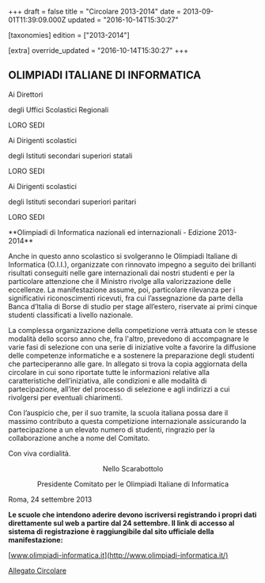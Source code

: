 +++
draft = false
title = "Circolare 2013-2014"
date = 2013-09-01T11:39:09.000Z
updated = "2016-10-14T15:30:27"

[taxonomies]
edition = ["2013-2014"]

[extra]
override_updated = "2016-10-14T15:30:27"
+++
## OLIMPIADI ITALIANE DI INFORMATICA

Ai Direttori

degli Uffici Scolastici Regionali

LORO SEDI

Ai Dirigenti scolastici

degli Istituti secondari superiori statali

LORO SEDI

Ai Dirigenti scolastici

degli Istituti secondari superiori paritari

LORO SEDI

<div style="text-align: right;">

</div>
**Olimpiadi di Informatica nazionali ed internazionali - Edizione 2013-2014**

Anche in questo anno scolastico si svolgeranno le Olimpiadi Italiane di Informatica (O.I.I.), organizzate con rinnovato impegno a seguito dei brillanti risultati conseguiti nelle gare internazionali dai nostri studenti e per la particolare attenzione che il Ministro rivolge alla valorizzazione delle eccellenze. La manifestazione assume, poi, particolare rilevanza per i significativi riconoscimenti ricevuti, fra cui l’assegnazione da parte della Banca d’Italia di Borse di studio per stage all’estero, riservate ai primi cinque studenti classificati a livello nazionale.

La complessa organizzazione della competizione verrà attuata con le stesse modalità dello scorso anno che, fra l'altro, prevedono di accompagnare le varie fasi di selezione con una serie di iniziative volte a favorire la diffusione delle competenze informatiche e a sostenere la preparazione degli studenti che parteciperanno alle gare. In allegato si trova la copia aggiornata della circolare in cui sono riportate tutte le informazioni relative alla caratteristiche dell’iniziativa, alle condizioni e alle modalità di partecipazione, all’iter del processo di selezione e agli indirizzi a cui rivolgersi per eventuali chiarimenti.

Con l’auspicio che, per il suo tramite, la scuola italiana possa dare il massimo contributo a questa competizione internazionale assicurando la partecipazione a un elevato numero di studenti, ringrazio per la collaborazione anche a nome del Comitato.

Con viva cordialità.

<div style="text-align: center;">

Nello Scarabottolo

</div>

<div style="text-align: center;">

Presidente Comitato per le Olimpiadi Italiane di Informatica

</div>
Roma, 24 settembre 2013

**Le scuole che intendono aderire devono iscriversi registrando i propri dati direttamente sul web a partire dal 24 settembre. Il link di accesso al sistema di registrazione è raggiungibile dal sito ufficiale della manifestazione:**

[www.olimpiadi-informatica.it](http://www.olimpiadi-informatica.it/)

[Allegato Circolare](/oldsite/146/Circ__OII_2013-2014.pdf)
